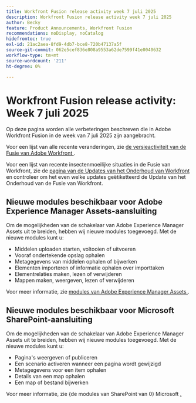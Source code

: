 ```yaml
---
title: Workfront Fusion release activity week 7 juli 2025
description: Workfront Fusion release activity week 7 juli 2025
author: Becky
feature: Product Announcements, Workfront Fusion
recommendations: noDisplay, noCatalog
hidefromtoc: true
exl-id: 21ac2aea-8fd9-4db7-bce8-720b47137a5f
source-git-commit: 062e5cef836e808a9553a62de7599f41e0040632
workflow-type: tm+mt
source-wordcount: '211'
ht-degree: 0%

---
```


# Workfront Fusion release activity: Week 7 juli 2025

Op deze pagina worden alle verbeteringen beschreven die in Adobe Workfront Fusion in de week van 7 juli 2025 zijn aangebracht.

Voor een lijst van alle recente veranderingen, zie [ de versieactiviteit van de Fusie van Adobe Workfront ](/help/workfront-fusion/fusion-product-releases/fusion-release-activity.md).

Voor een lijst van recente insectenmoeilijke situaties in de Fusie van Workfront, zie de [ pagina van de Updates van het Onderhoud van Workfront ](https://experienceleague.adobe.com/nl/docs/workfront-known-issues/releases/current-updates) en controleer om het even welke updates geëtiketteerd de Update van het Onderhoud van de Fusie van Workfront.

## Nieuwe modules beschikbaar voor Adobe Experience Manager Assets-aansluiting

Om de mogelijkheden van de schakelaar van Adobe Experience Manager Assets uit te breiden, hebben wij nieuwe modules toegevoegd. Met de nieuwe modules kunt u:

* Middelen uploaden starten, voltooien of uitvoeren
* Vooraf ondertekende opslag ophalen
* Metagegevens van middelen ophalen of bijwerken
* Elementen importeren of informatie ophalen over importtaken
* Elementrelaties maken, lezen of verwijderen
* Mappen maken, weergeven, lezen of verwijderen

Voor meer informatie, zie [ modules van Adobe Experience Manager Assets ](/help/workfront-fusion/references/apps-and-modules/adobe-connectors/aem-assets-modules.md).

## Nieuwe modules beschikbaar voor Microsoft SharePoint-aansluiting


Om de mogelijkheden van de schakelaar van Adobe Experience Manager Assets uit te breiden, hebben wij nieuwe modules toegevoegd. Met de nieuwe modules kunt u:



* Pagina&#39;s weergeven of publiceren
* Een scenario activeren wanneer een pagina wordt gewijzigd
* Metagegevens voor een item ophalen
* Details van een map ophalen
* Een map of bestand bijwerken

Voor meer informatie, zie {de modules van SharePoint van 0} Microsoft [.](/help/workfront-fusion/references/apps-and-modules/third-party-connectors/sharepoint-modules.md)
